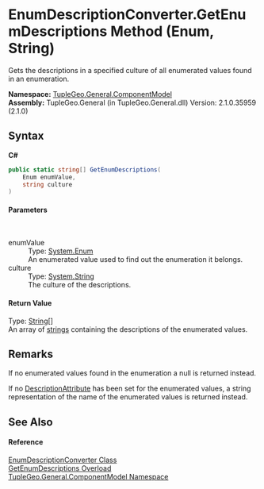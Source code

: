 # EnumDescriptionConverter.GetEnumDescriptions Method (Enum, String)
 

Gets the descriptions in a specified culture of all enumerated values found in an enumeration.

**Namespace:**&nbsp;<a href="N_TupleGeo_General_ComponentModel">TupleGeo.General.ComponentModel</a><br />**Assembly:**&nbsp;TupleGeo.General (in TupleGeo.General.dll) Version: 2.1.0.35959 (2.1.0)

## Syntax

**C#**<br />
``` C#
public static string[] GetEnumDescriptions(
	Enum enumValue,
	string culture
)
```


#### Parameters
&nbsp;<dl><dt>enumValue</dt><dd>Type: <a href="http://msdn2.microsoft.com/en-us/library/1zt1ybx4" target="_blank">System.Enum</a><br />An enumerated value used to find out the enumeration it belongs.</dd><dt>culture</dt><dd>Type: <a href="http://msdn2.microsoft.com/en-us/library/s1wwdcbf" target="_blank">System.String</a><br />The culture of the descriptions.</dd></dl>

#### Return Value
Type: <a href="http://msdn2.microsoft.com/en-us/library/s1wwdcbf" target="_blank">String</a>[]<br />An array of <a href="http://msdn2.microsoft.com/en-us/library/s1wwdcbf" target="_blank">strings</a> containing the descriptions of the enumerated values.

## Remarks

If no enumerated values found in the enumeration a null is returned instead.

If no <a href="http://msdn2.microsoft.com/en-us/library/xwb66ftt" target="_blank">DescriptionAttribute</a> has been set for the enumerated values, a string representation of the name of the enumerated values is returned instead.


## See Also


#### Reference
<a href="T_TupleGeo_General_ComponentModel_EnumDescriptionConverter">EnumDescriptionConverter Class</a><br /><a href="Overload_TupleGeo_General_ComponentModel_EnumDescriptionConverter_GetEnumDescriptions">GetEnumDescriptions Overload</a><br /><a href="N_TupleGeo_General_ComponentModel">TupleGeo.General.ComponentModel Namespace</a><br />